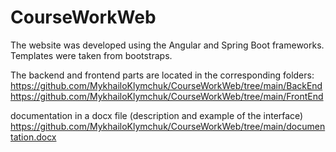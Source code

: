 # CourseWorkWeb
The website was developed using the Angular and Spring Boot frameworks. 
Templates were taken from bootstraps.

The backend and frontend parts are located in the corresponding folders:
https://github.com/MykhailoKlymchuk/CourseWorkWeb/tree/main/BackEnd
https://github.com/MykhailoKlymchuk/CourseWorkWeb/tree/main/FrontEnd

documentation in a docx file (description and example of the interface)
https://github.com/MykhailoKlymchuk/CourseWorkWeb/tree/main/documentation.docx

